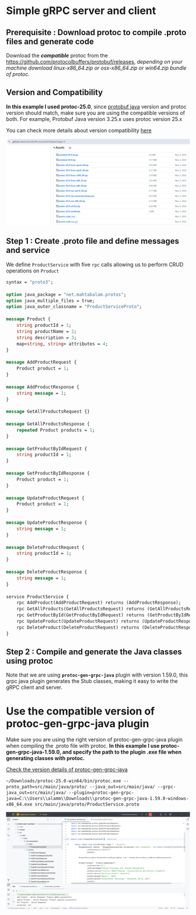 # Simple gRPC server and client

## Prerequisite : Download protoc to compile .proto files and generate code
Download the **_compatible_** protoc from the https://github.com/protocolbuffers/protobuf/releases, _depending on your machine download linux-x86_64.zip or osx-x86_64.zip or win64.zip bundle of protoc._ 

## Version and Compatibility
**In this example I used protoc-25.0**, since [protobuf java](https://mvnrepository.com/artifact/com.google.protobuf/protobuf-java) version and protoc version should match, make sure you are using the compatible versions of both. For example, Protobuf Java version 3.25.x uses protoc version 25.x

You can check more details about version compatibility [here](https://protobuf.dev/support/version-support/#java) 

!["Protoc releases at Github"](images/github-protoc-releases.png?raw=true)

## Step 1 : Create .proto file and define messages and service

We define `ProductService`  with five `rpc` calls allowing us to perform CRUD operations on `Product` 

```proto
syntax = "proto3";

option java_package = "net.mahtabalam.protos";
option java_multiple_files = true;
option java_outer_classname = "ProductServiceProto";

message Product {
    string productId = 1;
    string productName = 2;
    string description = 3;
    map<string, string> attributes = 4;
}

message AddProductRequest {
    Product product = 1;
}

message AddProductResponse {
    string message = 1;
}

message GetAllProductsRequest {}

message GetAllProductsResponse {
    repeated Product products = 1;
}

message GetProductByIdRequest {
    string productId = 1;
}

message GetProductByIdResponse {
    Product product = 1;
}

message UpdateProductRequest {
    Product product = 1;
}

message UpdateProductResponse {
    string message = 1;
}

message DeleteProductRequest {
    string productId = 1;
}

message DeleteProductResponse {
    string message = 1;
}

service ProductService {
    rpc AddProduct(AddProductRequest) returns (AddProductResponse);
    rpc GetAllProducts(GetAllProductsRequest) returns (GetAllProductsResponse);
    rpc GetProductById(GetProductByIdRequest) returns (GetProductByIdResponse);
    rpc UpdateProduct(UpdateProductRequest) returns (UpdateProductResponse);
    rpc DeleteProduct(DeleteProductRequest) returns (DeleteProductResponse);
}
```

## Step 2 : Compile and generate the Java classes using protoc

Note that we are using **`protoc-gen-grpc-java`** plugin with version 1.59.0, this grpc java plugin generates the Stub classes, making it easy to write the gRPC client and server.


# Use the compatible version of protoc-gen-grpc-java plugin
Make sure you are using the right version of protoc-gen-grpc-java plugin when compiling the .proto file with protoc. **In this example I use protoc-gen-grpc-java-1.59.0, and specify the path to the plugin .exe file when generating classes with protoc.**

[Check the version details of protoc-gen-grpc-java](https://mvnrepository.com/artifact/io.grpc/protoc-gen-grpc-java)

```
~/Downloads/protoc-25.0-win64/bin/protoc.exe --proto_path=src/main/java/proto/ --java_out=src/main/java/ --grpc-java_out=src/main/java/ --plugin=protoc-gen-grpc-java=C:\\Users\\alamm\\Downloads\\protoc-gen-grpc-java-1.59.0-windows-x86_64.exe src/main/java/proto/ProductService.proto
```

!["simple-grpc-example Project"](images/project.png?raw=true)
